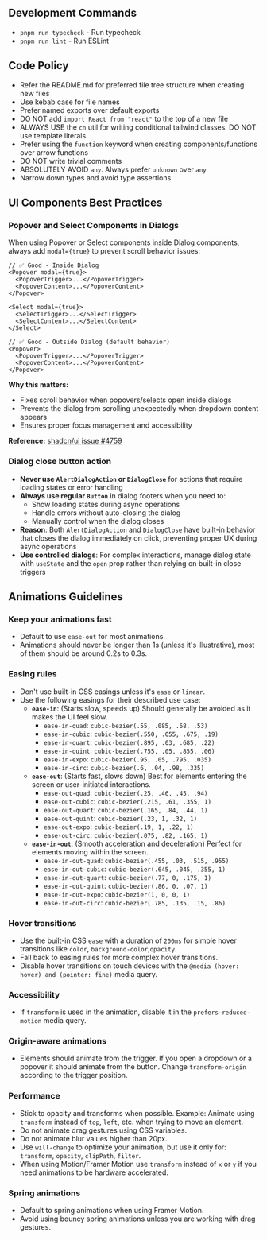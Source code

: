 ## Development Commands

- `pnpm run typecheck` - Run typecheck
- `pnpm run lint` - Run ESLint

## Code Policy

- Refer the README.md for preferred file tree structure when creating new files
- Use kebab case for file names
- Prefer named exports over default exports
- DO NOT add `import React from "react"` to the top of a new file
- ALWAYS USE the `cn` util for writing conditional tailwind classes. DO NOT use template literals
- Prefer using the `function` keyword when creating components/functions over arrow functions
- DO NOT write trivial comments
- ABSOLUTELY AVOID `any`. Always prefer `unknown` over `any`
- Narrow down types and avoid type assertions

## UI Components Best Practices

### Popover and Select Components in Dialogs

When using Popover or Select components inside Dialog components, always add `modal={true}` to prevent scroll behavior issues:

```tsx
// ✅ Good - Inside Dialog
<Popover modal={true}>
  <PopoverTrigger>...</PopoverTrigger>
  <PopoverContent>...</PopoverContent>
</Popover>

<Select modal={true}>
  <SelectTrigger>...</SelectTrigger>
  <SelectContent>...</SelectContent>
</Select>

// ✅ Good - Outside Dialog (default behavior)
<Popover>
  <PopoverTrigger>...</PopoverTrigger>
  <PopoverContent>...</PopoverContent>
</Popover>
```

**Why this matters:**
- Fixes scroll behavior when popovers/selects open inside dialogs
- Prevents the dialog from scrolling unexpectedly when dropdown content appears
- Ensures proper focus management and accessibility

**Reference:** [shadcn/ui issue #4759](https://github.com/shadcn-ui/ui/issues/4759)

### Dialog close button action

- **Never use `AlertDialogAction` or `DialogClose`** for actions that require loading states or error handling
- **Always use regular `Button`** in dialog footers when you need to:
  - Show loading states during async operations
  - Handle errors without auto-closing the dialog
  - Manually control when the dialog closes
- **Reason**: Both `AlertDialogAction` and `DialogClose` have built-in behavior that closes the dialog immediately on click, preventing proper UX during async operations
- **Use controlled dialogs**: For complex interactions, manage dialog state with `useState` and the `open` prop rather than relying on built-in close triggers

## Animations Guidelines

### Keep your animations fast

- Default to use `ease-out` for most animations.
- Animations should never be longer than 1s (unless it's illustrative), most of them should be around 0.2s to 0.3s.

### Easing rules

- Don't use built-in CSS easings unless it's `ease` or `linear`.
- Use the following easings for their described use case:
  - **`ease-in`**: (Starts slow, speeds up) Should generally be avoided as it makes the UI feel slow.
    - `ease-in-quad`: `cubic-bezier(.55, .085, .68, .53)`
    - `ease-in-cubic`: `cubic-bezier(.550, .055, .675, .19)`
    - `ease-in-quart`: `cubic-bezier(.895, .03, .685, .22)`
    - `ease-in-quint`: `cubic-bezier(.755, .05, .855, .06)`
    - `ease-in-expo`: `cubic-bezier(.95, .05, .795, .035)`
    - `ease-in-circ`: `cubic-bezier(.6, .04, .98, .335)`
  - **`ease-out`**: (Starts fast, slows down) Best for elements entering the screen or user-initiated interactions.
    - `ease-out-quad`: `cubic-bezier(.25, .46, .45, .94)`
    - `ease-out-cubic`: `cubic-bezier(.215, .61, .355, 1)`
    - `ease-out-quart`: `cubic-bezier(.165, .84, .44, 1)`
    - `ease-out-quint`: `cubic-bezier(.23, 1, .32, 1)`
    - `ease-out-expo`: `cubic-bezier(.19, 1, .22, 1)`
    - `ease-out-circ`: `cubic-bezier(.075, .82, .165, 1)`
  - **`ease-in-out`**: (Smooth acceleration and deceleration) Perfect for elements moving within the screen.
    - `ease-in-out-quad`: `cubic-bezier(.455, .03, .515, .955)`
    - `ease-in-out-cubic`: `cubic-bezier(.645, .045, .355, 1)`
    - `ease-in-out-quart`: `cubic-bezier(.77, 0, .175, 1)`
    - `ease-in-out-quint`: `cubic-bezier(.86, 0, .07, 1)`
    - `ease-in-out-expo`: `cubic-bezier(1, 0, 0, 1)`
    - `ease-in-out-circ`: `cubic-bezier(.785, .135, .15, .86)`

### Hover transitions

- Use the built-in CSS `ease` with a duration of `200ms` for simple hover transitions like `color`, `background-color`,`opacity`.
- Fall back to easing rules for more complex hover transitions.
- Disable hover transitions on touch devices with the `@media (hover: hover) and (pointer: fine)` media query.

### Accessibility

- If `transform` is used in the animation, disable it in the `prefers-reduced-motion` media query.

### Origin-aware animations

- Elements should animate from the trigger. If you open a dropdown or a popover it should animate from the button. Change `transform-origin` according to the trigger position.

### Performance

- Stick to opacity and transforms when possible. Example: Animate using `transform` instead of `top`, `left`, etc. when trying to move an element.
- Do not animate drag gestures using CSS variables.
- Do not animate blur values higher than 20px.
- Use `will-change` to optimize your animation, but use it only for: `transform`, `opacity`, `clipPath`, `filter`.
- When using Motion/Framer Motion use `transform` instead of `x` or `y` if you need animations to be hardware accelerated.

### Spring animations

- Default to spring animations when using Framer Motion.
- Avoid using bouncy spring animations unless you are working with drag gestures.
